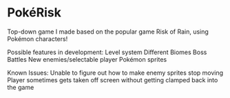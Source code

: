 # PokéRisk
 Top-down game I made based on the popular game Risk of Rain, using Pokémon characters!

Possible features in development: 
Level system
Different Biomes
Boss Battles
New enemies/selectable player Pokémon sprites

Known Issues:
Unable to figure out how to make enemy sprites stop moving
Player sometimes gets taken off screen without getting clamped back into the game
